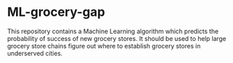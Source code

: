 # ML-grocery-gap
This repository contains a Machine Learning algorithm which predicts the probability of success of new grocery stores. It should be used to help large grocery store chains figure out where to establish grocery stores in underserved cities.
